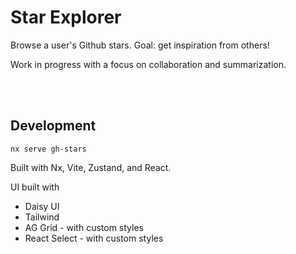 # Star Explorer

Browse a user's Github stars. Goal: get inspiration from others!

Work in progress with a focus on collaboration and summarization.

<br>
<br>

## Development

```
nx serve gh-stars
```

Built with Nx, Vite, Zustand, and React.

UI built with
* Daisy UI
* Tailwind
* AG Grid - with custom styles
* React Select - with custom styles
